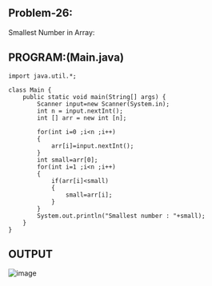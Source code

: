 
## Problem-26:
Smallest Number in Array:

## PROGRAM:(Main.java)
```
import java.util.*;

class Main {
    public static void main(String[] args) {
        Scanner input=new Scanner(System.in);
        int n = input.nextInt();
        int [] arr = new int [n];
        
        for(int i=0 ;i<n ;i++)
        {
            arr[i]=input.nextInt();
        }
        int small=arr[0];
        for(int i=1 ;i<n ;i++)
        {
            if(arr[i]<small)
            {
                small=arr[i];
            }
        }
        System.out.println("Smallest number : "+small);
    }
}
```

## OUTPUT
![image](https://github.com/user-attachments/assets/600484f6-5679-4506-afc4-967a1794fc83)
